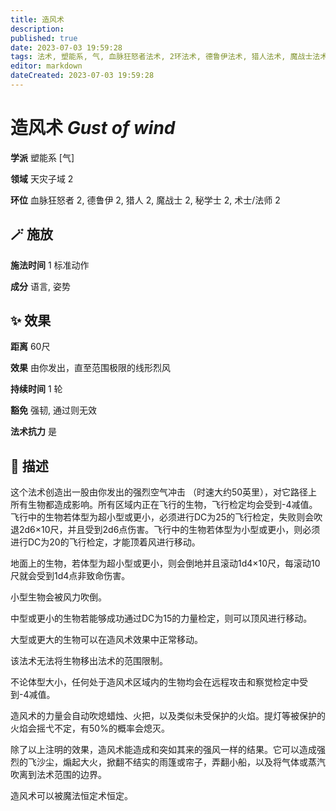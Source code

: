 ```yaml
---
title: 造风术
description: 
published: true
date: 2023-07-03 19:59:28
tags: 法术, 塑能系, 气, 血脉狂怒者法术, 2环法术, 德鲁伊法术, 猎人法术, 魔战士法术, 秘学士法术, 术士/法师法术, 天灾子域
editor: markdown
dateCreated: 2023-07-03 19:59:28
---
```


# **造风术** *Gust of wind*

**学派** 塑能系 \[气\] 

**领域** 天灾子域 2

**环位** 血脉狂怒者 2, 德鲁伊 2, 猎人 2, 魔战士 2, 秘学士 2, 术士/法师 2

## 🪄 施放

**施法时间** 1 标准动作

**成分** 语言, 姿势

## ✨ 效果  

**距离** 60尺 

**效果** 由你发出，直至范围极限的线形烈风 

**持续时间** 1 轮 

**豁免** 强韧, 通过则无效

**法术抗力** 是

## 📖 描述

这个法术创造出一股由你发出的强烈空气冲击 （时速大约50英里），对它路径上所有生物都造成影响。所有区域内正在飞行的生物，飞行检定均会受到-4减值。飞行中的生物若体型为超小型或更小，必须进行DC为25的飞行检定，失败则会吹退2d6×10尺，并且受到2d6点伤害。飞行中的生物若体型为小型或更小，则必须进行DC为20的飞行检定，才能顶着风进行移动。

地面上的生物，若体型为超小型或更小，则会倒地并且滚动1d4×10尺，每滚动10尺就会受到1d4点非致命伤害。

小型生物会被风力吹倒。

中型或更小的生物若能够成功通过DC为15的力量检定，则可以顶风进行移动。

大型或更大的生物可以在造风术效果中正常移动。

该法术无法将生物移出法术的范围限制。

不论体型大小，任何处于造风术区域内的生物均会在远程攻击和察觉检定中受到-4减值。

造风术的力量会自动吹熄蜡烛、火把，以及类似未受保护的火焰。提灯等被保护的火焰会摇弋不定，有50%的概率会熄灭。

除了以上注明的效果，造风术能造成和突如其来的强风一样的结果。它可以造成强烈的飞沙尘，煽起大火，掀翻不结实的雨篷或帘子，弄翻小船，以及将气体或蒸汽吹离到法术范围的边界。

造风术可以被魔法恒定术恒定。
    